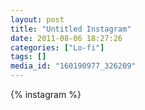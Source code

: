 ```yaml
---
layout: post
title: "Untitled Instagram"
date: 2011-08-06 18:27:26
categories: ["Lo-fi"]
tags: []
media_id: "160190977_326209"
---
```


{% instagram %}
